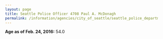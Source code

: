 ```yaml
---
layout: page
title: Seattle Police Officer 4708 Paul A. McDonagh
permalink: /information/agencies/city_of_seattle/seattle_police_department/copbook/4708/
---
```


**Age as of Feb. 24, 2016:** 54.0
